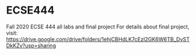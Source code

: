 # ECSE444
Fall 2020 ECSE 444 all labs and final project
For details about final project, visit:
https://drive.google.com/drive/folders/1ehjCBHdLK7cEzI2GK6W6TB_DvSTDkKZv?usp=sharing
